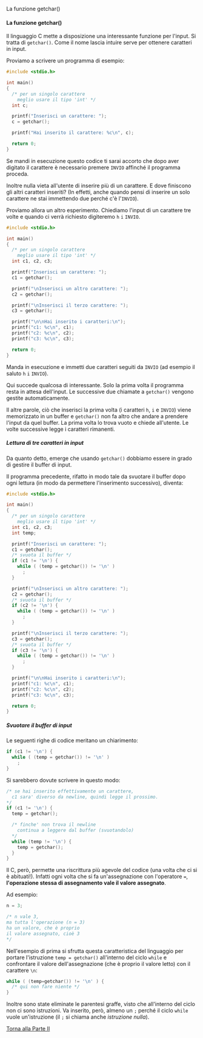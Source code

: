 La funzione getchar()


#### La funzione getchar()

Il linguaggio C mette a disposizione una interessante funzione per l'input.
Si tratta di `getchar()`. Come il nome lascia intuire serve per ottenere
caratteri in input.

Proviamo a scrivere un programma di esempio:

```c
#include <stdio.h>

int main()
{
  /* per un singolo carattere
    meglio usare il tipo 'int' */
  int c;

  printf("Inserisci un carattere: ");
  c = getchar();

  printf("Hai inserito il carattere: %c\n", c);

  return 0;
}
```

Se mandi in esecuzione questo codice ti sarai accorto che dopo aver digitato
il carattere è necessario premere `INVIO` affinché il programma proceda.

Inoltre nulla vieta all'utente di inserire più di un carattere. E dove
finiscono gli altri caratteri inseriti? (In effetti, anche quando pensi di inserire
un solo carattere ne stai immettendo due perché c'è l'`INVIO`).

Proviamo allora un altro esperimento. Chiediamo l'input di un carattere
tre volte e quando ci verrà richiesto digiteremo `h` `i` `INVIO`.

```c
#include <stdio.h>

int main()
{
  /* per un singolo carattere
    meglio usare il tipo 'int' */
  int c1, c2, c3;

  printf("Inserisci un carattere: ");
  c1 = getchar();

  printf("\nInserisci un altro carattere: ");
  c2 = getchar();

  printf("\nInserisci il terzo carattere: ");
  c3 = getchar();

  printf("\n\nHai inserito i caratteri:\n");
  printf("c1: %c\n", c1);
  printf("c2: %c\n", c2);
  printf("c3: %c\n", c3);

  return 0;
}
```

Manda in esecuzione e immetti due caratteri seguiti da `INVIO` (ad esempio
il saluto `h` `i` `INVIO`).

Qui succede qualcosa di interessante. Solo la prima volta il programma resta
in attesa dell'input. Le successive due chiamate a `getchar()` vengono gestite
automaticamente.

Il altre parole, ciò che inserisci la prima volta (i caratteri `h`, `i` e `INVIO`)
viene memorizzato in un buffer e `getchar()` non fa altro che andare a prendere
l'input da quel buffer. La prima volta lo trova vuoto e chiede all'utente.
Le volte successive legge i caratteri rimanenti.

##### Lettura di tre caratteri in input

Da quanto detto, emerge che usando `getchar()` dobbiamo essere in grado
di gestire il buffer di input.

Il programma precedente, rifatto in modo tale da svuotare il buffer dopo
ogni lettura (in modo da permettere l'inserimento successivo), diventa:

```c
#include <stdio.h>

int main()
{
  /* per un singolo carattere
    meglio usare il tipo 'int' */
  int c1, c2, c3;
  int temp;

  printf("Inserisci un carattere: ");
  c1 = getchar();
  /* svuota il buffer */
  if (c1 != '\n') {
    while ( (temp = getchar()) != '\n' )
      ;
  }

  printf("\nInserisci un altro carattere: ");
  c2 = getchar();
  /* svuota il buffer */
  if (c2 != '\n') {
    while ( (temp = getchar()) != '\n' )
      ;
  }

  printf("\nInserisci il terzo carattere: ");
  c3 = getchar();
  /* svuota il buffer */
  if (c3 != '\n') {
    while ( (temp = getchar()) != '\n' )
      ;
  }

  printf("\n\nHai inserito i caratteri:\n");
  printf("c1: %c\n", c1);
  printf("c2: %c\n", c2);
  printf("c3: %c\n", c3);

  return 0;
}
```

##### Svuotare il buffer di input

Le seguenti righe di codice meritano un chiarimento:

```c
if (c1 != '\n') {
  while ( (temp = getchar()) != '\n' )
    ;
}
```

Si sarebbero dovute scrivere in questo modo:

```c
/* se hai inserito effettivamente un carattere,
  c1 sara' diverso da newline, quindi legge il prossimo.
*/
if (c1 != '\n') {
  temp = getchar();

  /* finche' non trova il newline
    continua a leggere dal buffer (svuotandolo)
  */
  while (temp != '\n') {
    temp = getchar();
  }
}
```

Il C, però, permette una riscrittura più agevole del codice
(una volta che ci si è abituati!). Infatti ogni volta che si
fa un'assegnazione con l'operatore `=`, **l'operazione stessa
di assegnamento vale il valore assegnato**.

Ad esempio:

```c
n = 3;

/* n vale 3,
ma tutta l'operazione (n = 3)
ha un valore, che è proprio
il valore assegnato, cioè 3
*/
```

Nell'esempio di prima si sfrutta questa caratteristica del
linguaggio per portare l'istruzione `temp = getchar()`
all'interno  del ciclo `while` e confrontare il valore
dell'assegnazione (che è proprio il valore letto) con il carattere
`\n`:

```c
while ( (temp=getchar()) != '\n' ) {
  /* qui non fare niente */
}
```

Inoltre sono state eliminate le parentesi graffe, visto che all'interno
del ciclo non ci sono istruzioni. Va inserito, però, almeno un `;` perché
il ciclo `while` vuole un'istruzione (il `;` si chiama anche *istruzione nulla*).

<a href="/activities/2">Torna alla Parte II</a>
